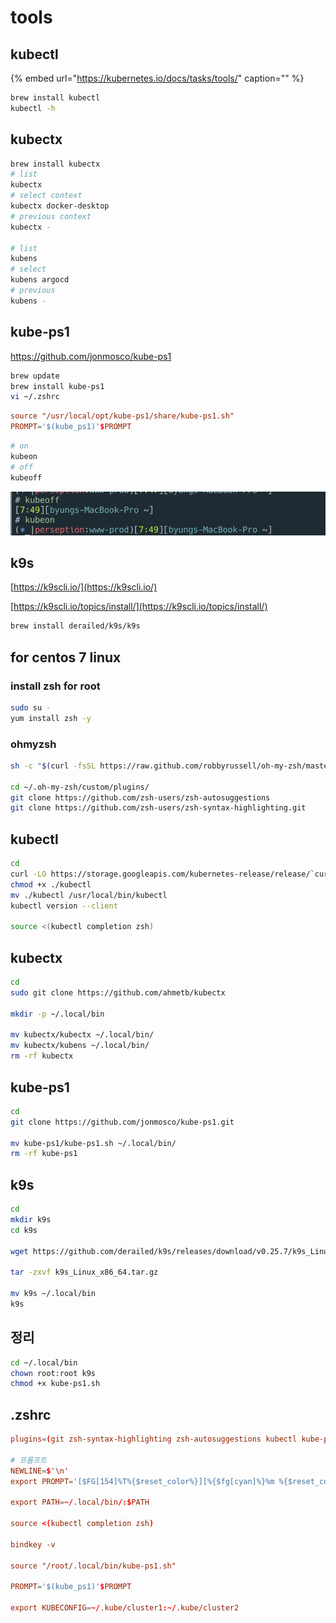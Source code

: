 # tools

## kubectl

{% embed url="https://kubernetes.io/docs/tasks/tools/" caption="" %}

```bash
brew install kubectl
kubectl -h
```

## kubectx

```sh
brew install kubectx
# list
kubectx
# select context
kubectx docker-desktop
# previous context
kubectx -

# list
kubens
# select
kubens argocd
# previous
kubens -
```

## kube-ps1

<https://github.com/jonmosco/kube-ps1>

```sh
brew update
brew install kube-ps1
vi ~/.zshrc
```

```conf
source "/usr/local/opt/kube-ps1/share/kube-ps1.sh"
PROMPT='$(kube_ps1)'$PROMPT
```

```sh
# on
kubeon
# off
kubeoff
```

![](../.gitbook/assets/2021-10-08-07-50-47.png)

## k9s

[https://k9scli.io/](https://k9scli.io/)

[https://k9scli.io/topics/install/](https://k9scli.io/topics/install/)

```bash
brew install derailed/k9s/k9s
```

## for centos 7 linux

### install zsh for root

```sh
sudo su -
yum install zsh -y
```

### ohmyzsh

```sh
sh -c "$(curl -fsSL https://raw.github.com/robbyrussell/oh-my-zsh/master/tools/install.sh)"

cd ~/.oh-my-zsh/custom/plugins/
git clone https://github.com/zsh-users/zsh-autosuggestions
git clone https://github.com/zsh-users/zsh-syntax-highlighting.git
```

## kubectl

```sh
cd
curl -LO https://storage.googleapis.com/kubernetes-release/release/`curl -s https://storage.googleapis.com/kubernetes-release/release/stable.txt`/bin/linux/amd64/kubectl
chmod +x ./kubectl
mv ./kubectl /usr/local/bin/kubectl
kubectl version --client

source <(kubectl completion zsh)
```

## kubectx

```sh
cd
sudo git clone https://github.com/ahmetb/kubectx

mkdir -p ~/.local/bin

mv kubectx/kubectx ~/.local/bin/
mv kubectx/kubens ~/.local/bin/
rm -rf kubectx
```

## kube-ps1

```sh
cd
git clone https://github.com/jonmosco/kube-ps1.git

mv kube-ps1/kube-ps1.sh ~/.local/bin/
rm -rf kube-ps1
```

## k9s

```sh
cd
mkdir k9s
cd k9s

wget https://github.com/derailed/k9s/releases/download/v0.25.7/k9s_Linux_x86_64.tar.gz

tar -zxvf k9s_Linux_x86_64.tar.gz

mv k9s ~/.local/bin
k9s
```

## 정리

```sh
cd ~/.local/bin
chown root:root k9s
chmod +x kube-ps1.sh
```

## .zshrc

```conf
plugins=(git zsh-syntax-highlighting zsh-autosuggestions kubectl kube-ps1) # add

# 프롬프트
NEWLINE=$'\n'
export PROMPT='[$FG[154]%T%{$reset_color%}][%{$fg[cyan]%}%m %{$reset_color%}%~] $(git_prompt_info)${NEWLINE}# '

export PATH=~/.local/bin/:$PATH

source <(kubectl completion zsh)

bindkey -v

source "/root/.local/bin/kube-ps1.sh"

PROMPT='$(kube_ps1)'$PROMPT

export KUBECONFIG=~/.kube/cluster1:~/.kube/cluster2
```
